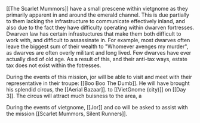 [[The Scarlet Mummors]] have a small prescene within vietgnome as they primarily apparent in and around the emerald channel. This is due partially to them lacking the infrastructure to communicate effectively inland, and also due to the fact they have difficulty operating within dwarven fortresses. Dwarven law has certain infrastuctures that make them both difficult to work with, and difficult to assassinate in. For example, most dwarves often leave the biggest sum of their wealth to "Whomever avenges my murder", as dwarves are often overly militant and long lived. Few dwarves have ever actually died of old age. As a result of this, and their anti-tax ways, estate tax does not exist within the fotresses. 

During the events of this mission, jor will be able to visit and meet with their representative in their troupe: [[Boo Boo The Dumb]]. He will have brought his splendid circus, the [[Aerial Bazaar]]. to [[VietGnome (city)]] on [[Day 3]]. 
The circus will attract much buisness to the area, a


During the events of vietgnome, [[Jor]] and co will be asked to assist with the mission [[Scarlet Mummors, Silent Runners]].
